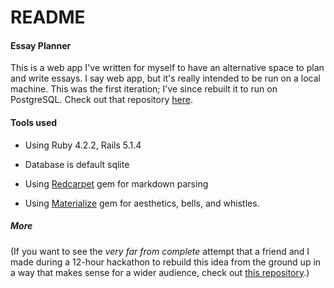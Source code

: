 # README

#### Essay Planner

This is a web app I've written for myself to have an alternative space to plan and write essays. I say web app, but it's really intended to be run on a local machine. This was the first iteration; I've since rebuilt it to run on PostgreSQL. Check out that repository [here](https://github.com/PhelpsLaura/essay-dash).


#### Tools used
* Using Ruby 4.2.2, Rails 5.1.4

* Database is default sqlite

* Using [Redcarpet](https://github.com/vmg/redcarpet) gem for markdown parsing

* Using [Materialize](http://materializecss.com/about.html) gem for aesthetics, bells, and whistles.


##### More

(If you want to see the *very far from complete* attempt that a friend and I made during a 12-hour hackathon to rebuild this idea from the ground up in a way that makes sense for a wider audience, check out [this repository](https://github.com/PhelpsLaura/essayOrganizer).)
